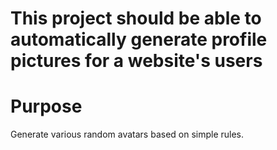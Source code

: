 # This project should be able to automatically generate profile pictures for a website's users
# Purpose
Generate various random avatars based on simple rules.
